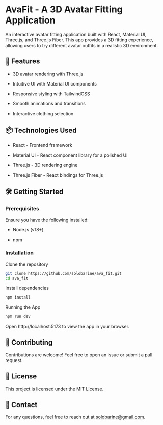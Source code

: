 # AvaFit - A 3D Avatar Fitting Application

An interactive avatar fitting application built with React, Material UI, Three.js, and Three.js Fiber. This app provides a 3D fitting experience, allowing users to try different avatar outfits in a realistic 3D environment.

## 🚀 Features

- 3D avatar rendering with Three.js

- Intuitive UI with Material UI components

- Responsive styling with TailwindCSS

- Smooth animations and transitions

- Interactive clothing selection

## 📦 Technologies Used

- React - Frontend framework

- Material UI - React component library for a polished UI

- Three.js - 3D rendering engine

- Three.js Fiber - React bindings for Three.js

## 🛠️ Getting Started

### Prerequisites

Ensure you have the following installed:

- Node.js (v18+)

- npm

### Installation

Clone the repository

```bash
git clone https://github.com/solobarine/ava_fit.git
cd ava_fit
```

Install dependencies

```bash
npm install
```

Running the App

```bash
npm run dev
```

Open http://localhost:5173 to view the app in your browser.

## 🤝 Contributing

Contributions are welcome! Feel free to open an issue or submit a pull request.

## 📝 License

This project is licensed under the MIT License.

## 📧 Contact

For any questions, feel free to reach out at solobarine@gmail.com.

